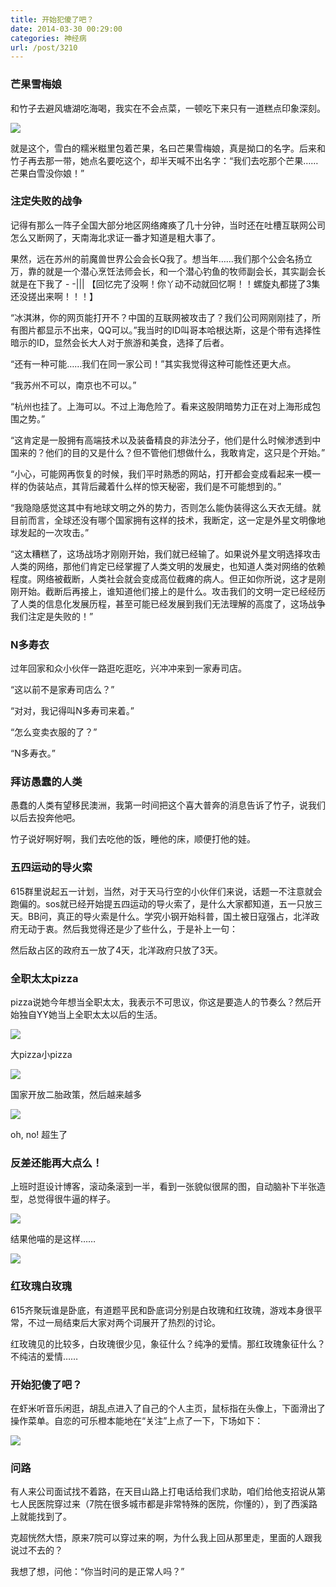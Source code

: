 ```yaml
---
title: 开始犯傻了吧？
date: 2014-03-30 00:29:00
categories: 神经病
url: /post/3210
---
```


### 芒果雪梅娘

和竹子去避风塘湖吃海喝，我实在不会点菜，一顿吃下来只有一道糕点印象深刻。

![](http://qiniu.colacdn.com/img/posts/2014-03/03-30/1.jpg)

就是这个，雪白的糯米糍里包着芒果，名曰芒果雪梅娘，真是拗口的名字。后来和竹子再去那一带，她点名要吃这个，却半天喊不出名字：“我们去吃那个芒果……芒果白雪没你娘！”

### 注定失败的战争

记得有那么一阵子全国大部分地区网络瘫痪了几十分钟，当时还在吐槽互联网公司怎么又断网了，天南海北求证一番才知道是粗大事了。

果然，远在苏州的前魔兽世界公会会长Q我了。想当年……我们那个公会名扬立万，靠的就是一个潜心烹饪法师会长，和一个潜心钓鱼的牧师副会长，其实副会长就是在下我了 - -||| 【回忆完了没啊！你丫动不动就回忆啊！！螺旋丸都搓了3集还没搓出来啊！！！】

“冰淇淋，你的网页能打开不？中国的互联网被攻击了？我们公司网刚刚挂了，所有图片都显示不出来，QQ可以。”我当时的ID叫哥本哈根达斯，这是个带有选择性暗示的ID，显然会长大人对于旅游和美食，选择了后者。

“还有一种可能……我们在同一家公司！”其实我觉得这种可能性还更大点。

“我苏州不可以，南京也不可以。”

“杭州也挂了。上海可以。不过上海危险了。看来这股阴暗势力正在对上海形成包围之势。”

“这肯定是一股拥有高端技术以及装备精良的非法分子，他们是什么时候渗透到中国来的？他们的目的又是什么？但不管他们想做什么，我敢肯定，这只是个开始。”

“小心，可能网再恢复的时候，我们平时熟悉的网站，打开都会变成看起来一模一样的伪装站点，其背后藏着什么样的惊天秘密，我们是不可能想到的。”

“我隐隐感觉这其中有地球文明之外的势力，否则怎么能伪装得这么天衣无缝。就目前而言，全球还没有哪个国家拥有这样的技术，我断定，这一定是外星文明像地球发起的一次攻击。”

“这太糟糕了，这场战场才刚刚开始，我们就已经输了。如果说外星文明选择攻击人类的网络，那他们肯定已经掌握了人类文明的发展史，也知道人类对网络的依赖程度。网络被截断，人类社会就会变成高位截瘫的病人。但正如你所说，这才是刚刚开始。截断后再接上，谁知道他们接上的是什么。攻击我们的文明一定已经经历了人类的信息化发展历程，甚至可能已经发展到我们无法理解的高度了，这场战争我们注定是失败的！”

### N多寿衣

过年回家和众小伙伴一路逛吃逛吃，兴冲冲来到一家寿司店。

“这以前不是家寿司店么？”

“对对，我记得叫N多寿司来着。”

“怎么变卖衣服的了？”

“N多寿衣。”

### 拜访愚蠢的人类

愚蠢的人类有望移民澳洲，我第一时间把这个喜大普奔的消息告诉了竹子，说我们以后去投奔他吧。

竹子说好啊好啊，我们去吃他的饭，睡他的床，顺便打他的娃。

### 五四运动的导火索

615群里说起五一计划，当然，对于天马行空的小伙伴们来说，话题一不注意就会跑偏的。sos就已经开始提五四运动的导火索了，是什么大家都知道，五一只放三天。BB问，真正的导火索是什么。学究小钢开始科普，国土被日寇强占，北洋政府无动于衷。然后我觉得还是少了些什么，于是补上一句：

然后敌占区的政府五一放了4天，北洋政府只放了3天。

### 全职太太pizza

pizza说她今年想当全职太太，我表示不可思议，你这是要造人的节奏么？然后开始独自YY她当上全职太太以后的生活。

![](http://qiniu.colacdn.com/img/posts/2014-03/03-30/2.jpg)

大pizza小pizza

![](http://qiniu.colacdn.com/img/posts/2014-03/03-30/3.jpg)

国家开放二胎政策，然后越来越多

![](http://qiniu.colacdn.com/img/posts/2014-03/03-30/4.jpg)

oh, no! 超生了

### 反差还能再大点么！

上班时逛设计博客，滚动条滚到一半，看到一张貌似很屌的图，自动脑补下半张造型，总觉得很牛逼的样子。

![](http://qiniu.colacdn.com/img/posts/2014-03/03-30/5.png)

结果他喵的是这样……

![](http://qiniu.colacdn.com/img/posts/2014-03/03-30/6.png)

### 红玫瑰白玫瑰

615齐聚玩谁是卧底，有道题平民和卧底词分别是白玫瑰和红玫瑰，游戏本身很平常，不过一局结束后大家对两个词展开了热烈的讨论。

红玫瑰见的比较多，白玫瑰很少见，象征什么？纯净的爱情。那红玫瑰象征什么？不纯洁的爱情……

### 开始犯傻了吧？

在虾米听音乐闲逛，胡乱点进入了自己的个人主页，鼠标指在头像上，下面滑出了操作菜单。自恋的可乐橙本能地在“关注”上点了一下，下场如下：

![](http://qiniu.colacdn.com/img/posts/2014-03/03-30/7.png)

### 问路

有人来公司面试找不着路，在天目山路上打电话给我们求助，咱们给他支招说从第七人民医院穿过来（7院在很多城市都是非常特殊的医院，你懂的），到了西溪路上就能找到了。

克超恍然大悟，原来7院可以穿过来的啊，为什么我上回从那里走，里面的人跟我说过不去的？

我想了想，问他：“你当时问的是正常人吗？”